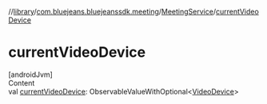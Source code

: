 //[library](../../../index.md)/[com.bluejeans.bluejeanssdk.meeting](../index.md)/[MeetingService](index.md)/[currentVideoDevice](current-video-device.md)



# currentVideoDevice  
[androidJvm]  
Content  
val [currentVideoDevice](current-video-device.md): ObservableValueWithOptional<[VideoDevice](../../com.bluejeans.bluejeanssdk.selfvideo/-video-device/index.md)>  



